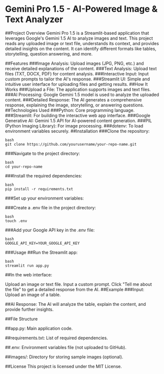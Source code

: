 # Gemini Pro 1.5 - AI-Powered Image & Text Analyzer
##Project Overview
Gemini Pro 1.5 is a Streamlit-based application that leverages Google's Gemini 1.5 AI to analyze images and text. This project reads any uploaded image or text file, understands its context, and provides detailed insights on the content. It can identify different formats like tables, storytelling, question answering, and more.

##Features
###Image Analysis: Upload images (JPG, PNG, etc.) and receive detailed explanations of the content.
###Text Analysis: Upload text files (TXT, DOCX, PDF) for content analysis.
###Interactive Input: Input custom prompts to tailor the AI's response.
###Streamlit UI: Simple and intuitive user interface for uploading files and getting results.
##How It Works
###Upload a File: The application supports images and text files.
###AI Processing: Google Gemini 1.5 model is used to analyze the uploaded content.
###Detailed Response: The AI generates a comprehensive response, explaining the image, storytelling, or answering questions.
##Technologies Used
###Python: Core programming language.
###Streamlit: For building the interactive web app interface.
###Google Generative AI: Gemini 1.5 API for AI-powered content generation.
###PIL (Python Imaging Library): For image processing.
###dotenv: To load environment variables securely.
##Installation
###Clone the repository:
```
bash
git clone https://github.com/yourusername/your-repo-name.git
```
###Navigate to the project directory:
```
bash
cd your-repo-name
```
###Install the required dependencies:
```
bash
pip install -r requirements.txt
```
###Set up your environment variables:

###Create a .env file in the project directory:

```
bash
touch .env
```
###Add your Google API key in the .env file:
```
bash
GOOGLE_API_KEY=YOUR_GOOGLE_API_KEY
```
###Usage
##Run the Streamlit app:

```
bash
streamlit run app.py
```

##In the web interface:

Upload an image or text file.
Input a custom prompt.
Click "Tell me about the file" to get a detailed response from the AI.
##Example
###Input:
Upload an image of a table.

##AI Response:
The AI will analyze the table, explain the content, and provide further insights.

##File Structure

##app.py:
Main application code.

##requirements.txt:
List of required dependencies.

##.env:
Environment variables file (not uploaded to GitHub).

##images/:
Directory for storing sample images (optional).

##License
This project is licensed under the MIT License.
